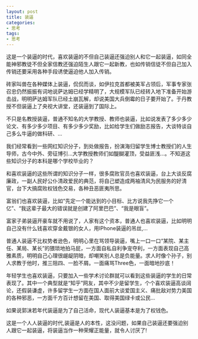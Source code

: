 ```yaml
---
layout: post
title: 装逼
categories:
- 思考
tags:
- 思考
---
```


这是一个装逼的时代，喜欢装逼的不但自己装逼还强迫别人和它一起装逼，<!--more-->如同全能神邪教徒不但全家信教还强迫陌生人跟它一起新教，也如传销信徒不但自己加入传销还要采用各种手段诱使逼迫他人加入传销。

砖家叫兽在各种媒体上装逼，侃侃而谈，如伊拉克首都被美军占领后，军事专家张召忠仍然振振有词地说萨达姆已经学精明了，大规模军队已经转入地下准备开始游击战，明明萨达姆军队已经土崩瓦解，却说美国大兵倒霉的日子要开始了。于丹教授不但装逼上了央视大讲堂，还装逼到了国际上。

不只是名教授装逼，普通不知名的大学教授、教师也装逼，比如说发表了多少多少论文、有多少多少项目、有多少多少奖励，比如给学生们做励志报告，大谈特谈自己多么牛逼的做科研、...

我们经常看到一些网红知识分子，到处做报告，扮演海归留学生博士教授们的人生导师，古今中外、旁征博引...大学教授教师们如醍醐灌顶，受益匪浅...。不知道这些知识分子的本科是哪个学校毕业的？

和喜欢装逼的这些所谓的知识分子一样，很多腐败官员也喜欢装逼，台上大谈反腐廉政，一副人民好公仆清政爱民的典范，将自己塑造成两袖清风为民服务的好清官，台下大搞腐败权钱色交易，各种丑恶匪夷所思。

富翁们也喜欢装逼，比如“先定一个能达到的小目标、比方说我先挣它一个亿”、“我这辈子最大的错误就是创建了阿里巴巴”、“我是眼盲”。

富家子弟装逼开豪车就不用说了，人家有这个资本，普通人也喜欢装逼，比如明明自己没有什么钱喜欢穿金戴银的女人，用IPhone装逼的吊丝,...

普通人装逼不比权势者逊色，明明心里在骂领导装逼，嘴上一口一口“某院、某主任、某局、某长”的猥琐地拍马屁，一方面自私自利争宠夺利，一方面表现自己高雅素质，明明自己心理很龌龊阴暗，却嘲笑别人总是负能量。求人时像个孙子，别人求教于他时，推三阻四、一脸不屑。一面痛骂Three色，一面暗地抄底！

年轻学生也喜欢装逼，只要加入一些学术讨论群就可以看到这些装逼的学生的日常表现了。其中一个典型就是“知乎”网友，其中不少是留学生，个个喜欢装逼高谈阔论，还假装谦虚，许多留学生一方面在国人面前大谈爱国主义、痛批敌对势力美国的各种邪恶，一方面千方百计想留在美国、取得美国绿卡或公民...

如果说郭沫若年代装逼是为了自己活命，现代人装逼基本是为了权钱色。

这是一个人人装逼的时代,装逼是人的本性，这没问题，如果自己装逼还要强迫别人跟它一起装逼，将装逼当作一种荣耀正能量，就令人讨厌了!